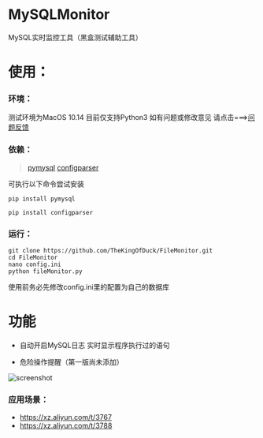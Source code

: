 # MySQLMonitor
MySQL实时监控工具（黑盒测试辅助工具）


# 使用：

### 环境：
测试环境为MacOS 10.14 
目前仅支持Python3 如有问题或修改意见 请点击===>[问题反馈](https://github.com/TheKingOfDuck/MySQLMonitor/issues)

### 依赖：


> [pymysql](https://github.com/PyMySQL/PyMySQL)
> [configparser](https://docs.python.org/3/library/configparser.html)

可执行以下命令尝试安装

```
pip install pymysql

pip install configparser

```

### 运行：

```
git clone https://github.com/TheKingOfDuck/FileMonitor.git
cd FileMonitor
nano config.ini
python fileMonitor.py
```

使用前务必先修改config.ini里的配置为自己的数据库

# 功能

* 自动开启MySQL日志 实时显示程序执行过的语句

* 危险操作提醒（第一版尚未添加）

![screenshot](https://github.com/TheKingOfDuck/MySQLMonitor/blob/master/screenshot.png)

### 应用场景：

* https://xz.aliyun.com/t/3767
* https://xz.aliyun.com/t/3788
        



